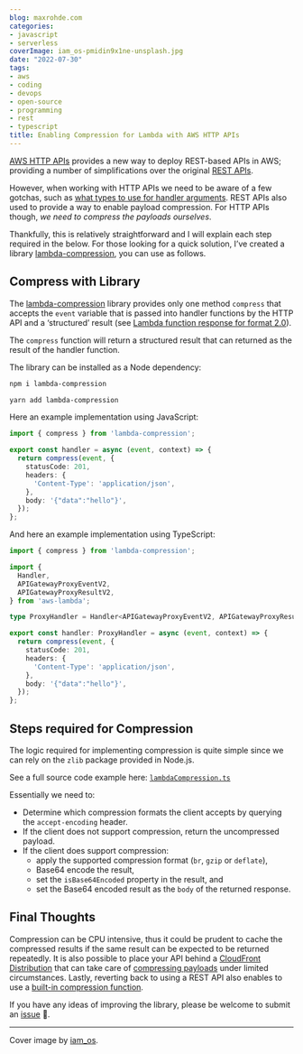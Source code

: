 ```yaml
---
blog: maxrohde.com
categories:
- javascript
- serverless
coverImage: iam_os-pmidin9x1ne-unsplash.jpg
date: "2022-07-30"
tags:
- aws
- coding
- devops
- open-source
- programming
- rest
- typescript
title: Enabling Compression for Lambda with AWS HTTP APIs
---
```


[AWS HTTP APIs](https://docs.aws.amazon.com/apigateway/latest/developerguide/http-api.html) provides a new way to deploy REST-based APIs in AWS; providing a number of simplifications over the original [REST APIs](https://docs.aws.amazon.com/apigateway/latest/developerguide/apigateway-rest-api.html).

However, when working with HTTP APIs we need to be aware of a few gotchas, such as [what types to use for handler arguments](https://maxrohde.com/2022/01/02/typescript-types-for-aws-lambda/). REST APIs also used to provide a way to enable payload compression. For HTTP APIs though, _we need to compress the payloads ourselves_.

Thankfully, this is relatively straightforward and I will explain each step required in the below. For those looking for a quick solution, I’ve created a library [lambda-compression](https://www.npmjs.com/package/lambda-compression), you can use as follows.

## Compress with Library

The [lambda-compression](https://www.npmjs.com/package/lambda-compression) library provides only one method `compress` that accepts the `event` variable that is passed into handler functions by the HTTP API and a ‘structured’ result (see [Lambda function response for format 2.0](https://docs.aws.amazon.com/apigateway/latest/developerguide/http-api-develop-integrations-lambda.html)).

The `compress` function will return a structured result that can returned as the result of the handler function.

The library can be installed as a Node dependency:

```bash
npm i lambda-compression

yarn add lambda-compression
```

Here an example implementation using JavaScript:

```typescript
import { compress } from 'lambda-compression';

export const handler = async (event, context) => {
  return compress(event, {
    statusCode: 201,
    headers: {
      'Content-Type': 'application/json',
    },
    body: '{"data":"hello"}',
  });
};
```

And here an example implementation using TypeScript:

```typescript
import { compress } from 'lambda-compression';

import {
  Handler,
  APIGatewayProxyEventV2,
  APIGatewayProxyResultV2,
} from 'aws-lambda';

type ProxyHandler = Handler<APIGatewayProxyEventV2, APIGatewayProxyResultV2>;

export const handler: ProxyHandler = async (event, context) => {
  return compress(event, {
    statusCode: 201,
    headers: {
      'Content-Type': 'application/json',
    },
    body: '{"data":"hello"}',
  });
};
```

## Steps required for Compression

The logic required for implementing compression is quite simple since we can rely on the `zlib` package provided in Node.js.

See a full source code example here: [`lambdaCompression.ts`](https://github.com/goldstack/goldstack/blob/update-utility-documentation/workspaces/utils/packages/lambda-compression/src/lambdaCompression.ts)

Essentially we need to:

- Determine which compression formats the client accepts by querying the `accept-encoding` header.
- If the client does not support compression, return the uncompressed payload.
- If the client does support compression:
  - apply the supported compression format (`br`, `gzip` or `deflate`),
  - Base64 encode the result,
  - set the `isBase64Encoded` property in the result, and
  - set the Base64 encoded result as the `body` of the returned response.

## Final Thoughts

Compression can be CPU intensive, thus it could be prudent to cache the compressed results if the same result can be expected to be returned repeatedly. It is also possible to place your API behind a [CloudFront Distribution](https://aws.amazon.com/cloudfront/) that can take care of [compressing payloads](https://docs.aws.amazon.com/AmazonCloudFront/latest/DeveloperGuide/ServingCompressedFiles.html) under limited circumstances. Lastly, reverting back to using a REST API also enables to use a [built-in compression function](https://docs.aws.amazon.com/apigateway/latest/developerguide/api-gateway-enable-compression.html).

If you have any ideas of improving the library, please be welcome to submit an [issue](https://github.com/goldstack/goldstack/issues) 🤗.

---

Cover image by [iam_os](https://unsplash.com/@iam_os).
